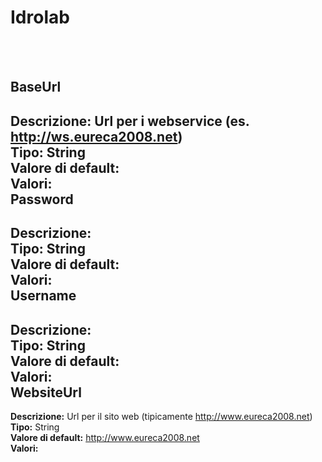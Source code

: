 # Idrolab

<br><br> 

BaseUrl 
----
**Descrizione:** Url per i webservice (es. http://ws.eureca2008.net)<br>
**Tipo:** String<br>
**Valore di default:** <br>
**Valori:**
<br>
Password 
----
**Descrizione:** <br>
**Tipo:** String<br>
**Valore di default:** <br>
**Valori:**
<br>
Username 
----
**Descrizione:** <br>
**Tipo:** String<br>
**Valore di default:** <br>
**Valori:**
<br>
WebsiteUrl 
----
**Descrizione:** Url per il sito web (tipicamente http://www.eureca2008.net)<br>
**Tipo:** String<br>
**Valore di default:** http://www.eureca2008.net<br>
**Valori:**
<br>


